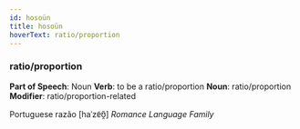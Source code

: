 ```yaml
---
id: hosoün
title: hosoün
hoverText: ratio/proportion
---
```


### ratio/proportion

**Part of Speech**: Noun
**Verb**: to be a ratio/proportion
**Noun**: ratio/proportion
**Modifier**: ratio/proportion-related

Portuguese razão [haˈzɐ̃ʊ̯̃]
*Romance Language Family*